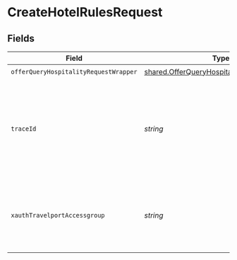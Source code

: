# CreateHotelRulesRequest


## Fields

| Field                                                                                                           | Type                                                                                                            | Required                                                                                                        | Description                                                                                                     |
| --------------------------------------------------------------------------------------------------------------- | --------------------------------------------------------------------------------------------------------------- | --------------------------------------------------------------------------------------------------------------- | --------------------------------------------------------------------------------------------------------------- |
| `offerQueryHospitalityRequestWrapper`                                                                           | [shared.OfferQueryHospitalityRequestWrapper](../../../sdk/models/shared/offerqueryhospitalityrequestwrapper.md) | :heavy_check_mark:                                                                                              | N/A                                                                                                             |
| `traceId`                                                                                                       | *string*                                                                                                        | :heavy_minus_sign:                                                                                              | Identifier used to correlate API invocations across long-running or multi-call business flows.                  |
| `xauthTravelportAccessgroup`                                                                                    | *string*                                                                                                        | :heavy_minus_sign:                                                                                              | Identifies the Travelport access group with which the caller is associated                                      |